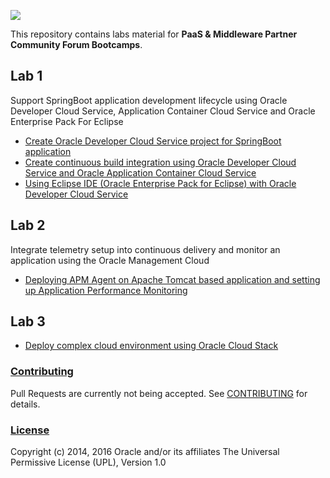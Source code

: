 ![](common/images/banner.png)

This repository contains labs material for **PaaS & Middleware Partner Community Forum Bootcamps**.

## Lab 1

Support SpringBoot application development lifecycle using Oracle Developer Cloud Service, Application Container Cloud Service and Oracle Enterprise Pack For Eclipse

+ [Create Oracle Developer Cloud Service project for SpringBoot application](springboot-sample/create.devcs.project.md)
+ [Create continuous build integration using Oracle Developer Cloud Service and Oracle Application Container Cloud Service](springboot-sample/devcs.accs.ci.md)
+ [Using Eclipse IDE (Oracle Enterprise Pack for Eclipse) with Oracle Developer Cloud Service](oepe/setup.oepe.md)

## Lab 2

Integrate telemetry setup into continuous delivery and monitor an application using the Oracle Management Cloud

+ [Deploying APM Agent on Apache Tomcat based application and setting up Application Performance Monitoring](apm/README.md)

## Lab 3

+ [Deploy complex cloud environment using Oracle Cloud Stack](stack/README.md)


### [Contributing](CONTRIBUTING.md)
Pull Requests are currently not being accepted. See [CONTRIBUTING](CONTRIBUTING.md) for details.

### [License](LICENSE.md)
Copyright (c) 2014, 2016 Oracle and/or its affiliates
The Universal Permissive License (UPL), Version 1.0
